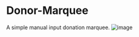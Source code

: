# Donor-Marquee
A simple manual input donation marquee.
![image](https://github.com/davgo0103/Donor-Marquee/assets/63899766/d66cc2fc-28ae-4053-aef0-7176916688c4)

